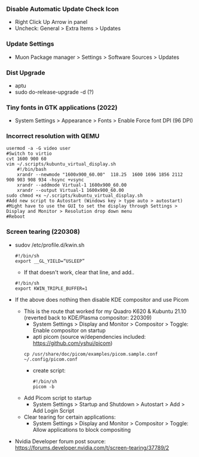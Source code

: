 ### Disable Automatic Update Check Icon
- Right Click Up Arrow in panel
- Uncheck: General > Extra Items > Updates

### Update Settings
- Muon Package manager > Settings > Software Sources > Updates

### Dist Upgrade
- aptu
- sudo do-release-upgrade -d (?)

### Tiny fonts in GTK applications (2022)
- System Settings > Appearance > Fonts > Enable Force font DPI (96 DPI)

### Incorrect resolution with QEMU
    usermod -a -G video user
    #Switch to virtio
    cvt 1600 900 60
    vim ~/.scripts/kubuntu_virtual_display.sh
        #!/bin/bash
        xrandr --newmode "1600x900_60.00"  118.25  1600 1696 1856 2112  900 903 908 934 -hsync +vsync
        xrandr --addmode Virtual-1 1600x900_60.00
        xrandr --output Virtual-1 1600x900_60.00
    sudo chmod +x ~/.scripts/kubuntu_virtual_display.sh
    #Add new script to Autostart (Windows key > type auto > autostart)
    #Might have to use the GUI to set the display through Settings > Display and Monitor > Resolution drop down menu
    #Reboot
 
 ### Screen tearing (220308)
- sudov /etc/profile.d/kwin.sh
    ```
    #!/bin/sh
    export __GL_YIELD=“USLEEP”
    ```
    - If that doesn't work, clear that line, and add..
    ```
    #!/bin/sh
    export KWIN_TRIPLE_BUFFER=1
    ```
- If the above does nothing then disable KDE compositor and use Picom
    - This is the route that worked for my Quadro K620 & Kubuntu 21.10 (reverted back to KDE/Plasma compositor: 220309)
        - System Settings > Display and Monitor > Compositor > Toggle: Enable compositor on startup
        - apti picom (source w/dependencies included: https://github.com/yshui/picom)
        ```
        cp /usr/share/doc/picom/examples/picom.sample.conf ~/.config/picom.conf
        ```
        - create script:
            ```
            #!/bin/sh
            picom -b
            ```
    - Add Picom script to startup
        - System Settings > Startup and Shutdown > Autostart > Add > Add Login Script
    - Clear tearing for certain applications: 
        - System Settings > Display and Monitor > Compositor > Toggle: Allow applications to block compositing

- Nvidia Developer forum post source: https://forums.developer.nvidia.com/t/screen-tearing/37789/2
